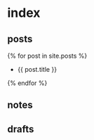 # index

## posts 

{% for post in site.posts %}

- {{ post.title }}

{% endfor %}

## notes

## drafts
